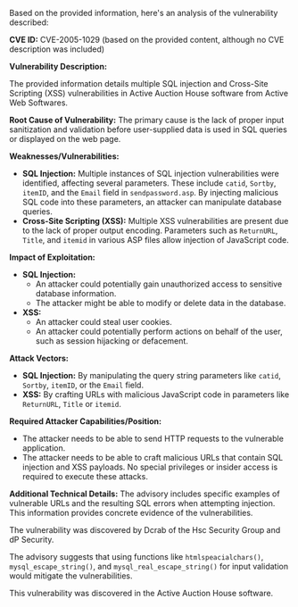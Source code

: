 Based on the provided information, here's an analysis of the vulnerability described:

**CVE ID:** CVE-2005-1029 (based on the provided content, although no CVE description was included)

**Vulnerability Description:**

The provided information details multiple SQL injection and Cross-Site Scripting (XSS) vulnerabilities in Active Auction House software from Active Web Softwares.

**Root Cause of Vulnerability:**
The primary cause is the lack of proper input sanitization and validation before user-supplied data is used in SQL queries or displayed on the web page.

**Weaknesses/Vulnerabilities:**
*   **SQL Injection:** Multiple instances of SQL injection vulnerabilities were identified, affecting several parameters. These include `catid`, `Sortby`, `itemID`, and the `Email` field in `sendpassword.asp`. By injecting malicious SQL code into these parameters, an attacker can manipulate database queries.
*   **Cross-Site Scripting (XSS):** Multiple XSS vulnerabilities are present due to the lack of proper output encoding. Parameters such as `ReturnURL`, `Title`, and `itemid` in various ASP files allow injection of JavaScript code.

**Impact of Exploitation:**
*   **SQL Injection:**
    *   An attacker could potentially gain unauthorized access to sensitive database information.
    *   The attacker might be able to modify or delete data in the database.
*  **XSS:**
    *  An attacker could steal user cookies.
    *  An attacker could potentially perform actions on behalf of the user, such as session hijacking or defacement.

**Attack Vectors:**
*   **SQL Injection:** By manipulating the query string parameters like `catid`, `Sortby`, `itemID`, or the `Email` field.
*   **XSS:** By crafting URLs with malicious JavaScript code in parameters like `ReturnURL`, `Title` or `itemid`.

**Required Attacker Capabilities/Position:**
*   The attacker needs to be able to send HTTP requests to the vulnerable application.
*   The attacker needs to be able to craft malicious URLs that contain SQL injection and XSS payloads. No special privileges or insider access is required to execute these attacks.

**Additional Technical Details:**
The advisory includes specific examples of vulnerable URLs and the resulting SQL errors when attempting injection. This information provides concrete evidence of the vulnerabilities.

The vulnerability was discovered by Dcrab of the Hsc Security Group and dP Security.

The advisory suggests that using functions like `htmlspeacialchars()`, `mysql_escape_string()`, and `mysql_real_escape_string()` for input validation would mitigate the vulnerabilities.

This vulnerability was discovered in the Active Auction House software.